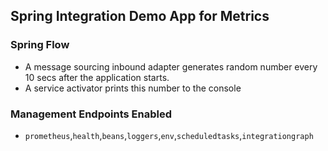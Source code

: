 ## Spring Integration Demo App for Metrics

### Spring Flow
- A message sourcing inbound adapter generates random number every 10 secs after the application starts.
- A service activator prints this number to the console

### Management Endpoints Enabled

- `prometheus`,`health`,`beans`,`loggers`,`env`,`scheduledtasks`,`integrationgraph` 